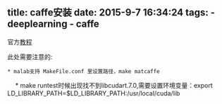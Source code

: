 title: caffe安装
date: 2015-9-7 16:34:24
tags: 
    - deeplearning
    - caffe
---

官方[教程](http://caffe.berkeleyvision.org/installation.html)

此处需要注意的:


    * malab支持 MakeFile.conf 里设置路径，make matcaffe
　
    * make runtest时候出现找不到libcudart.7.0,需要设置环境变量：export LD_LIBRARY_PATH=$LD_LIBRARY_PATH:/usr/local/cuda/lib


<!--more-->
